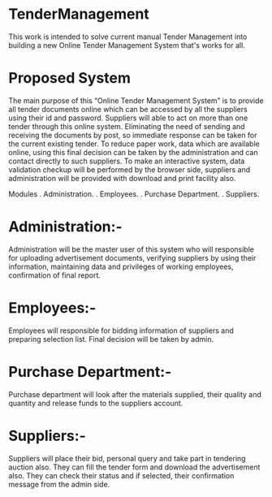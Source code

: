 # TenderManagement
This work is intended to solve current manual Tender Management into building a new Online Tender Management System that's works for all.
# Proposed System
The main purpose of this “Online Tender Management System” is to provide all tender documents online which can be accessed by all the suppliers using their id and password. Suppliers will able to act on more than one tender through this online system. Eliminating the need of sending and receiving the documents by post, so immediate response can be taken for the current existing tender. To reduce paper work, data which are available online, using this final decision can be taken by the administration and can contact directly to such suppliers. To make an interactive system, data validation checkup will be performed by the browser side, suppliers and administration will be provided with download and print facility also.

Modules
	. Administration.
	. Employees.
	. Purchase Department.
	. Suppliers.
# Administration:-
Administration will be the master user of this system who will responsible for uploading advertisement documents, verifying suppliers by using their information, maintaining data and privileges of working employees, confirmation of final report.

# Employees:-
Employees will responsible for bidding information of suppliers and preparing selection list. Final decision will be taken by admin.

# Purchase Department:-
Purchase department will look after the materials supplied, their quality and quantity and release funds to the suppliers account.

# Suppliers:-
Suppliers will place their bid, personal query and take part in tendering auction also. They can fill the tender form and download the advertisement also. They can check their status and if selected, their confirmation message from the admin side.
